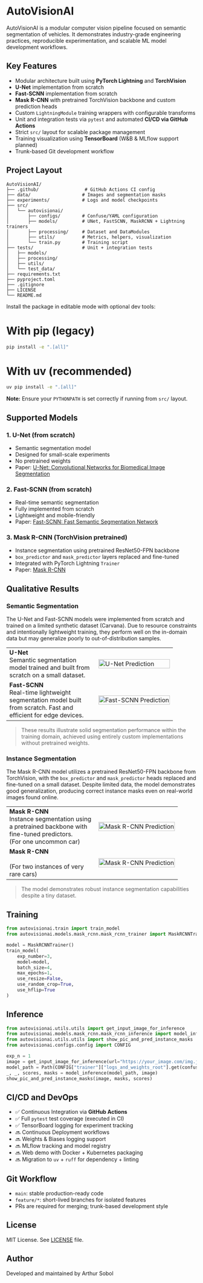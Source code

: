 # AutoVisionAI

AutoVisionAI is a modular computer vision pipeline focused on semantic segmentation of vehicles. It demonstrates industry-grade engineering practices, reproducible experimentation, and scalable ML model development workflows.

## Key Features

- Modular architecture built using **PyTorch Lightning** and **TorchVision**
- **U-Net** implementation from scratch
- **Fast-SCNN** implementation from scratch
- **Mask R-CNN** with pretrained TorchVision backbone and custom prediction heads
- Custom `LightningModule` training wrappers with configurable transforms
- Unit and integration tests via `pytest` and automated **CI/CD via GitHub Actions**
- Strict `src/` layout for scalable package management
- Training visualization using **TensorBoard** (W&B & MLflow support planned)
- Trunk-based Git development workflow

## Project Layout

```
AutoVisionAI/
├── .github/                 # GitHub Actions CI config
├── data/                   # Images and segmentation masks
├── experiments/            # Logs and model checkpoints
├── src/
│   └── autovisionai/
│       ├── configs/        # Confuse/YAML configuration
│       ├── models/         # UNet, FastSCNN, MaskRCNN + Lightning trainers
│       ├── processing/     # Dataset and DataModules
│       ├── utils/          # Metrics, helpers, visualization
│       └── train.py        # Training script
├── tests/                  # Unit + integration tests
│   ├── models/
│   ├── processing/
│   ├── utils/
│   └── test_data/
├── requirements.txt
├── pyproject.toml
├── .gitignore
├── LICENSE
└── README.md
```

Install the package in editable mode with optional dev tools:

# With pip (legacy)
```bash
pip install -e ".[all]"
```

# With uv (recommended)
```bash
uv pip install -e ".[all]"
```

**Note:** Ensure your `PYTHONPATH` is set correctly if running from `src/` layout.

## Supported Models

### 1. U-Net (from scratch)

- Semantic segmentation model
- Designed for small-scale experiments
- No pretrained weights
- Paper: [U-Net: Convolutional Networks for Biomedical Image Segmentation](https://arxiv.org/abs/1505.04597)

### 2. Fast-SCNN (from scratch)

- Real-time semantic segmentation
- Fully implemented from scratch
- Lightweight and mobile-friendly
- Paper: [Fast-SCNN: Fast Semantic Segmentation Network](https://arxiv.org/abs/1902.04502)

### 3. Mask R-CNN (TorchVision pretrained)

- Instance segmentation using pretrained ResNet50-FPN backbone
- `box_predictor` and `mask_predictor` layers replaced and fine-tuned
- Integrated with PyTorch Lightning `Trainer`
- Paper: [Mask R-CNN](https://arxiv.org/abs/1703.06870)

## Qualitative Results

### Semantic Segmentation

The U-Net and Fast-SCNN models were implemented from scratch and trained on a limited synthetic dataset (Carvana). Due to resource constraints and intentionally lightweight training, they perform well on the in-domain data but may generalize poorly to out-of-distribution samples.

<table style="width:100%; table-layout:fixed;">
  <tr>
    <td width="220">
      <strong>U-Net</strong><br>
      Semantic segmentation model trained and built from scratch on a small dataset.
    </td>
    <td>
      <img src="https://drive.google.com/uc?id=1DWXLDXvaR_XMH50uq1qamsT1WdV9IzQZ" width="100%" alt="U-Net Prediction">
    </td>
  </tr>
  <tr>
    <td width="220">
      <strong>Fast-SCNN</strong><br>
      Real-time lightweight segmentation model built from scratch. Fast and efficient for edge devices.
    </td>
    <td>
      <img src="https://drive.google.com/uc?id=1F13Q6LLTcYc2CIF0mhlqIbx6PC0kAyQX" width="100%" alt="Fast-SCNN Prediction">
    </td>
  </tr>
</table>

> These results illustrate solid segmentation performance within the training domain, achieved using entirely custom implementations without pretrained weights.

### Instance Segmentation

The Mask R-CNN model utilizes a pretrained ResNet50-FPN backbone from TorchVision, with the `box_predictor` and `mask_predictor` heads replaced and fine-tuned on a small dataset. Despite limited data, the model demonstrates good generalization, producing correct instance masks even on real-world images found online.

<table style="width:100%; table-layout:fixed;">
  <tr>
    <td width="220">
      <strong>Mask R-CNN</strong><br>
      Instance segmentation using a pretrained backbone with fine-tuned predictors. <br>(For one uncommon car)
    </td>
    <td>
      <img src="https://drive.google.com/uc?id=1uQM6gWPbQHCccwYoxBd_bdjOHzIPjBpX" width="100%" alt="Mask R-CNN Prediction">
    </td>
  </tr>
  <tr>
    <td width="220">
      <strong>Mask R-CNN</strong><br>
      <br>(For two instances of very rare cars)
    </td>
    <td>
      <img src="https://drive.google.com/uc?id=1om1YSYS6k3q3ZTjkJ3k-e_BZZyUs7iAo" width="100%" alt="Mask R-CNN Prediction">
    </td>
  </tr>
</table>

> The model demonstrates robust instance segmentation capabilities despite a tiny dataset.

## Training

```python
from autovisionai.train import train_model
from autovisionai.models.mask_rcnn.mask_rcnn_trainer import MaskRCNNTrainer

model = MaskRCNNTrainer()
train_model(
    exp_number=3,
    model=model,
    batch_size=4,
    max_epochs=1,
    use_resize=False,
    use_random_crop=True,
    use_hflip=True
)
```

## Inference

```python
from autovisionai.utils.utils import get_input_image_for_inference
from autovisionai.models.mask_rcnn.mask_rcnn_inference import model_inference
from autovisionai.utils.utils import show_pic_and_pred_instance_masks
from autovisionai.configs.config import CONFIG

exp_n = 1
image = get_input_image_for_inference(url="https://your_image.com/img.jpg")
model_path = Path(CONFIG["trainer"]["logs_and_weights_root"].get(confuse.Filename())) / f"exp_{exp_n}/weights/model.pt"
_, _, scores, masks = model_inference(model_path, image)
show_pic_and_pred_instance_masks(image, masks, scores)
```

## CI/CD and DevOps

- ✅ Continuous Integration via **GitHub Actions**
- ✅ Full `pytest` test coverage (executed in CI)
- ✅ TensorBoard logging for experiment tracking
- 🔜 Continuous Deployment workflows
- 🔜 Weights & Biases logging support
- 🔜 MLflow tracking and model registry
- 🔜 Web demo with Docker + Kubernetes packaging
- 🔜 Migration to `uv` + `ruff` for dependency + linting

## Git Workflow

- `main`: stable production-ready code
- `feature/*`: short-lived branches for isolated features
- PRs are required for merging; trunk-based development style

## License

MIT License. See [LICENSE](LICENSE) file.

## Author

Developed and maintained by Arthur Sobol
